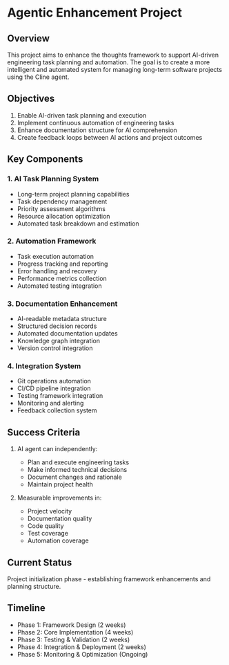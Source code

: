 # Agentic Enhancement Project

## Overview
This project aims to enhance the thoughts framework to support AI-driven engineering task planning and automation. The goal is to create a more intelligent and automated system for managing long-term software projects using the Cline agent.

## Objectives
1. Enable AI-driven task planning and execution
2. Implement continuous automation of engineering tasks
3. Enhance documentation structure for AI comprehension
4. Create feedback loops between AI actions and project outcomes

## Key Components

### 1. AI Task Planning System
- Long-term project planning capabilities
- Task dependency management
- Priority assessment algorithms
- Resource allocation optimization
- Automated task breakdown and estimation

### 2. Automation Framework
- Task execution automation
- Progress tracking and reporting
- Error handling and recovery
- Performance metrics collection
- Automated testing integration

### 3. Documentation Enhancement
- AI-readable metadata structure
- Structured decision records
- Automated documentation updates
- Knowledge graph integration
- Version control integration

### 4. Integration System
- Git operations automation
- CI/CD pipeline integration
- Testing framework integration
- Monitoring and alerting
- Feedback collection system

## Success Criteria
1. AI agent can independently:
   - Plan and execute engineering tasks
   - Make informed technical decisions
   - Document changes and rationale
   - Maintain project health

2. Measurable improvements in:
   - Project velocity
   - Documentation quality
   - Code quality
   - Test coverage
   - Automation coverage

## Current Status
Project initialization phase - establishing framework enhancements and planning structure.

## Timeline
- Phase 1: Framework Design (2 weeks)
- Phase 2: Core Implementation (4 weeks)
- Phase 3: Testing & Validation (2 weeks)
- Phase 4: Integration & Deployment (2 weeks)
- Phase 5: Monitoring & Optimization (Ongoing)
